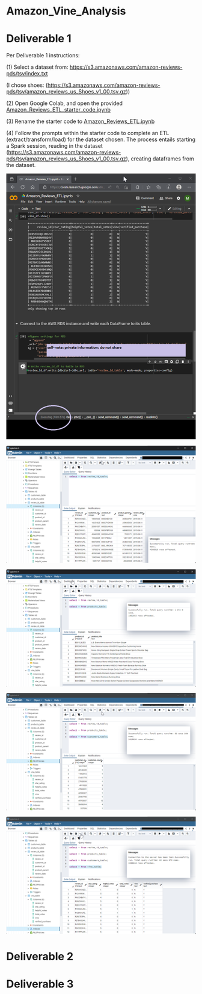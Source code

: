 # Amazon_Vine_Analysis

# Deliverable 1

Per Deliverable 1 instructions:

(1) Select a dataset from: https://s3.amazonaws.com/amazon-reviews-pds/tsv/index.txt

(I chose shoes: (https://s3.amazonaws.com/amazon-reviews-pds/tsv/amazon_reviews_us_Shoes_v1_00.tsv.gz))

(2) Open Google Colab, and open the provided [Amazon_Reviews_ETL_starter_code.ipynb](https://github.com/michaelfoz/Amazon_Vine_Analysis/blob/main/Amazon_Reviews_ETL_starter_code.ipynb)

(3) Rename the starter code to [Amazon_Reviews_ETL.ipynb](https://github.com/michaelfoz/Amazon_Vine_Analysis/blob/main/Amazon_Reviews_ETL.ipynb)

(4) Follow the prompts within the starter code to complete an ETL (extract/transform/load) for the dataset chosen. The process entails starting a Spark session, reading in the dataset (https://s3.amazonaws.com/amazon-reviews-pds/tsv/amazon_reviews_us_Shoes_v1_00.tsv.gz), creating dataframes from the dataset.

![image](https://github.com/michaelfoz/Amazon_Vine_Analysis/blob/main/Amazon_Reviews_ETL%20-%2018-minute-execution-time.png)

![image](https://github.com/michaelfoz/Amazon_Vine_Analysis/blob/main/Deliverable%201%20-%20pgAdmin%20screenshots/review_id_table.png)

![image](https://github.com/michaelfoz/Amazon_Vine_Analysis/blob/main/Deliverable%201%20-%20pgAdmin%20screenshots/products_table.png)

![image](https://github.com/michaelfoz/Amazon_Vine_Analysis/blob/main/Deliverable%201%20-%20pgAdmin%20screenshots/customers_table.png)

![image](https://github.com/michaelfoz/Amazon_Vine_Analysis/blob/main/Deliverable%201%20-%20pgAdmin%20screenshots/vine_table.png)

# Deliverable 2
# Deliverable 3
